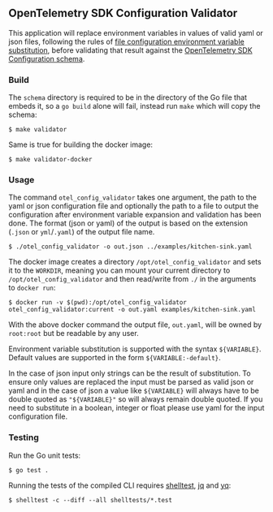 ## OpenTelemetry SDK Configuration Validator

This application will replace environment variables in values of valid yaml or
json files, following the rules of [file configuration environment variable
substitution](https://github.com/open-telemetry/opentelemetry-specification/blob/main/specification/configuration/file-configuration.md#environment-variable-substitution),
before validating that result against the [OpenTelemetry SDK Configuration
schema](https://github.com/open-telemetry/opentelemetry-configuration/).

### Build

The `schema` directory is required to be in the directory of the Go file that
embeds it, so a `go build` alone will fail, instead run `make` which will copy
the schema:

```
$ make validator
```

Same is true for building the docker image:

```
$ make validator-docker
```

### Usage

The command `otel_config_validator` takes one argument, the path to the yaml or
json configuration file and optionally the path to a file to output the
configuration after environment variable expansion and validation has been done.
The format (json or yaml) of the output is based on the extension (`.json` or
`yml`/`.yaml`) of the output file name.

```
$ ./otel_config_validator -o out.json ../examples/kitchen-sink.yaml
```

The docker image creates a directory `/opt/otel_config_validator` and sets it to
the `WORKDIR`, meaning you can mount your current directory to
`/opt/otel_config_validator` and then read/write from `./` in the arguments to
`docker run`:

```
$ docker run -v $(pwd):/opt/otel_config_validator otel_config_validator:current -o out.yaml examples/kitchen-sink.yaml
```

With the above docker command the output file, `out.yaml`, will be owned by
`root:root` but be readable by any user.

Environment variable substitution is supported with the syntax `${VARIABLE}`.
Default values are supported in the form `${VARIABLE:-default}`.

In the case of json input only strings can be the result of substitution. To
ensure only values are replaced the input must be parsed as valid json or yaml
and in the case of json a value like `${VARIABLE}` will always have to be double
quoted as `"${VARIABLE}"` so will always remain double quoted. If you need to
substitute in a boolean, integer or float please use yaml for the input
configuration file.

### Testing

Run the Go unit tests:

```
$ go test .
```

Running the tests of the compiled CLI requires
[shelltest](https://github.com/simonmichael/shelltestrunner),
[jq](https://github.com/jqlang/jq/) and [yq](https://github.com/mikefarah/yq):

```
$ shelltest -c --diff --all shelltests/*.test
```

